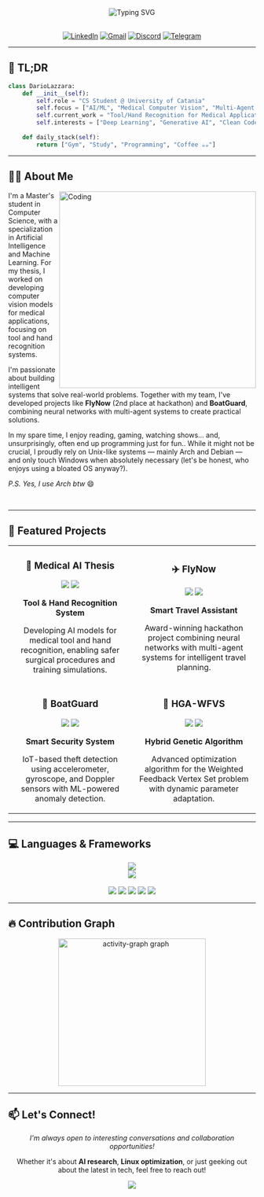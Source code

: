 <div align="center">
  <img src="https://readme-typing-svg.demolab.com?font=Fira+Code&size=32&duration=2800&pause=2000&color=007ACC&center=true&vCenter=true&width=600&lines=Hi+there%2C+I'm+Dario+%F0%9F%91%8B;AI%2FML+Engineer+in+the+Making+%F0%9F%A4%96;Building+the+Future+with+Code+%F0%9F%9A%80" alt="Typing SVG" />
</div>

<br/>

<div align="center">
  
  [![LinkedIn](https://img.shields.io/badge/LinkedIn-0077B5?style=for-the-badge&logo=linkedin&logoColor=white)](https://www.linkedin.com/in/dariolazzara)
  [![Gmail](https://img.shields.io/badge/Gmail-D14836?style=for-the-badge&logo=gmail&logoColor=white)](mailto:lazzara.hh@gmail.com)
  [![Discord](https://img.shields.io/badge/Discord-7289DA?style=for-the-badge&logo=discord&logoColor=white)](https://discordapp.com/users/gotodi3)
  [![Telegram](https://img.shields.io/badge/Telegram-2CA5E0?style=for-the-badge&logo=telegram&logoColor=white)](https://t.me/Dariol24)
  
</div>

---

## 🧠 TL;DR

```python
class DarioLazzara:
    def __init__(self):
        self.role = "CS Student @ University of Catania"
        self.focus = ["AI/ML", "Medical Computer Vision", "Multi-Agent Systems"]
        self.current_work = "Tool/Hand Recognition for Medical Applications"
        self.interests = ["Deep Learning", "Generative AI", "Clean Code", "Linux"]
        
    def daily_stack(self):
        return ["Gym", "Study", "Programming", "Coffee ☕☕"]
```

---

## 👨‍💻 About Me

<img align="right" alt="Coding" width="400" src="https://user-images.githubusercontent.com/74038190/229223263-cf2e4b07-2615-4f87-9c38-e37600f8381a.gif">

I'm a Master's student in Computer Science, with a specialization in Artificial Intelligence and Machine Learning. For my thesis, I worked on developing computer vision models for medical applications, focusing on tool and hand recognition systems.

I'm passionate about building intelligent systems that solve real-world problems. Together with my team, I've developed projects like **FlyNow** (2nd place at hackathon) and **BoatGuard**, combining neural networks with multi-agent systems to create practical solutions.

In my spare time, I enjoy reading, gaming, watching shows... and, unsurprisingly, often end up programming just for fun.. While it might not be crucial, I proudly rely on Unix-like systems — mainly Arch and Debian — and only touch Windows when absolutely necessary (let's be honest, who enjoys using a bloated OS anyway?).

*P.S. Yes, I use Arch btw* 😄

<br clear="right"/>

---

## 🚀 Featured Projects

<div align="center">
  <table>
    <tr>
      <td width="50%">
        <h3 align="center">🏥 Medical AI Thesis</h3>
        <div align="center">
          <img src="https://img.shields.io/badge/Computer_Vision-FF6F61?style=for-the-badge&logo=pytorch&logoColor=white" />
          <img src="https://img.shields.io/badge/Tool_Recognition-4CAF50?style=for-the-badge&logo=opencv&logoColor=white" />
          <p><strong>Tool & Hand Recognition System</strong></p>
          <p>Developing AI models for medical tool and hand recognition, enabling safer surgical procedures and training simulations.</p>
        </div>
      </td>
      <td width="50%">
        <h3 align="center">✈️ FlyNow</h3>
        <div align="center">
          <img src="https://img.shields.io/badge/🥈_2nd_Place-FFD700?style=for-the-badge" />
          <img src="https://img.shields.io/badge/Hackathon_Winner-FF4B4B?style=for-the-badge" />
          <p><strong>Smart Travel Assistant</strong></p>
          <p>Award-winning hackathon project combining neural networks with multi-agent systems for intelligent travel planning.</p>
        </div>
      </td>
    </tr>
    <tr>
      <td width="50%">
        <h3 align="center">🚢 BoatGuard</h3>
        <div align="center">
          <img src="https://img.shields.io/badge/IoT-0052CC?style=for-the-badge&logo=arduino&logoColor=white" />
          <img src="https://img.shields.io/badge/ML-FF6F00?style=for-the-badge&logo=tensorflow&logoColor=white" />
          <p><strong>Smart Security System</strong></p>
          <p>IoT-based theft detection using accelerometer, gyroscope, and Doppler sensors with ML-powered anomaly detection.</p>
        </div>
      </td>
      <td width="50%">
        <h3 align="center">🧬 HGA-WFVS</h3>
        <div align="center">
          <img src="https://img.shields.io/badge/Genetic_Algorithm-9C27B0?style=for-the-badge" />
          <img src="https://img.shields.io/badge/Graph_Theory-2196F3?style=for-the-badge" />
          <p><strong>Hybrid Genetic Algorithm</strong></p>
          <p>Advanced optimization algorithm for the Weighted Feedback Vertex Set problem with dynamic parameter adaptation.</p>
        </div>
      </td>
    </tr>
  </table>
</div>

---

## 💻 Languages & Frameworks

<div align="center">
  <img src="https://skillicons.dev/icons?i=python,pytorch,tensorflow,sklearn,c,cpp,rust,java" />
</div>

<div align="center">
  <img src="https://skillicons.dev/icons?i=linux,arch,docker,git,vim,neovim,vscode,bash" />
</div>

<br/>

<div align="center">
  <img src="https://img.shields.io/badge/Pandas-150458?style=flat-square&logo=pandas&logoColor=white" />
  <img src="https://img.shields.io/badge/NumPy-013243?style=flat-square&logo=numpy&logoColor=white" />
  <img src="https://img.shields.io/badge/Matplotlib-11557c?style=flat-square&logo=python&logoColor=white" />
  <img src="https://img.shields.io/badge/Jupyter-F37626?style=flat-square&logo=jupyter&logoColor=white" />
  <img src="https://img.shields.io/badge/CMake-064F8C?style=flat-square&logo=cmake&logoColor=white" />
</div>

---

## 🔥 Contribution Graph

<div align="center">
  <img src="https://github-readme-activity-graph.vercel.app/graph?username=Erewhon-proj&radius=16&theme=tokyo-night&area=true&order=5&hide_border=true&hide_title=false&custom_title=Contribution%20Graph" height="300" alt="activity-graph graph" />
</div>

---

## 📫 Let's Connect!

<div align="center">
  <p>
    <i>I'm always open to interesting conversations and collaboration opportunities!</i>
  </p>
  <p>
    Whether it's about <strong>AI research</strong>, <strong>Linux optimization</strong>, or just geeking out about the latest in tech, feel free to reach out!
  </p>
</div>

<div align="center">
  <img src="https://capsule-render.vercel.app/api?type=waving&color=gradient&height=80&section=footer" />
</div>
